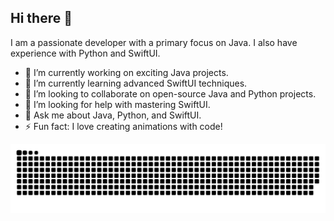 ## Hi there 👋

I am a passionate developer with a primary focus on Java. I also have experience with Python and SwiftUI.

- 🔭 I’m currently working on exciting Java projects.
- 🌱 I’m currently learning advanced SwiftUI techniques.
- 👯 I’m looking to collaborate on open-source Java and Python projects.
- 🤔 I’m looking for help with mastering SwiftUI.
- 💬 Ask me about Java, Python, and SwiftUI.
- ⚡ Fun fact: I love creating animations with code!

![snake animation](https://raw.githubusercontent.com/chainray01/chainray01/output/github-contribution-grid-snake-dark.svg)